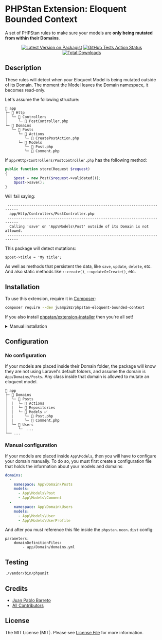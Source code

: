 # PHPStan Extension: Eloquent Bounded Context

A set of PHPStan rules to make sure your models are **only being mutated from within their Domains**.
<p align="center">
  <p align="center">
    <a href="https://packagist.org/packages/juampi92/phpstan-eloquent-bounded-context"><img src="https://img.shields.io/packagist/v/juampi92/phpstan-eloquent-bounded-context.svg?style=flat-square" alt="Latest Version on Packagist"></a>
    <a href="https://github.com/juampi92/phpstan-eloquent-bounded-context/actions?query=workflow%3Arun-tests+branch%3Amain"><img src="https://img.shields.io/github/workflow/status/juampi92/phpstan-eloquent-bounded-context/run-tests?label=tests" alt="GitHub Tests Action Status"></a>
    <a href="https://packagist.org/packages/juampi92/phpstan-eloquent-bounded-context"><img src="https://img.shields.io/packagist/dt/juampi92/phpstan-eloquent-bounded-context.svg?style=flat-square" alt="Total Downloads"></a>
  </p>
</p>

## Description

These rules will detect when your Eloquent Model is being mutated outside of its Domain. The moment the Model leaves the Domain namespace, it becomes read-only.

Let's assume the following structure:
```
📁 app
├─ 📁 Http
│  └─ 📁 Controllers
│     └─ 📃 PostController.php
└─ 📁 Domains
   └─ 📁 Posts
      └─ 📁 Actions
         └─ 📃 CreatePostAction.php
      └─ 📁 Models
         └─ 📃 Post.php
         └─ 📃 Comment.php
```

If `app/Http/Controllers/PostController.php` has the following method:

```php
public function store(Request $request)
{
    $post = new Post($request->validated());
    $post->save();
}
```

Will fail saying:

```
 ---------------------------------------------------------------------------
  app/Http/Controllers/PostController.php
 ---------------------------------------------------------------------------
  Calling 'save' on 'App\Models\Post' outside of its Domain is not allowed.
 ---------------------------------------------------------------------------
```

This package will detect mutations:

```
$post->title = 'My title';
```

As well as methods that persistent the data, like `save`, `update`, `delete`, etc.
And also static methods like `::create()`, `::updateOrCreate()`, etc.

## Installation

To use this extension, require it in [Composer](https://getcomposer.org/):

```bash
composer require --dev juampi92/phpstan-eloquent-bounded-context
```

If you also install [phpstan/extension-installer](https://github.com/phpstan/extension-installer) then you're all set!

<details>
  <summary>Manual installation</summary>

If you don't want to use `phpstan/extension-installer`, include extension.neon in your project's PHPStan config:

```neon
includes:
    - vendor/juampi92/phpstan-eloquent-bounded-context/extension.neon
```
</details>

## Configuration

### No configuration

If your models are placed inside their Domain folder, the package will know they are not using Laravel's default folders, and assume the domain is `App/Domains/Posts`. Any class inside that domain is allowed to mutate an eloquent model. 

```
📁 app
├─ 📁 Domains
│  └─ 📁 Posts
│  |  └─ 📁 Actions
│  |  └─ 📁 Repositories
│  |  └─ 📁 Models ✅
│  |     └─ 📃 Post.php
│  |     └─ 📃 Comment.php
│  └─ 📁 Users
│     └─  ...
└── ...
```

### Manual configuration

If your models are placed inside `App\Models`, then you will have to configure your domain manually.
To do so, you must first create a configuration file that holds the information about your models and domains:

```yml
domains:
  -
    namespace: App\Domain\Posts
    models:
      - App\Models\Post
      - App\Models\Comment
  -
    namespace: App\Domain\Users
    models:
      - App\Models\User
      - App\Models\UserProfile
```

And after you must reference this file inside the `phpstan.neon.dist` config:

```neon
parameters:
	domainDefinitionFiles:
	    - app/Domain/domains.yml
```

## Testing

```bash
./vendor/bin/phpunit
```

## Credits

- [Juan Pablo Barreto](https://github.com/juampi92)
- [All Contributors](../../contributors)

## License

The MIT License (MIT). Please see [License File](LICENSE.md) for more information.
